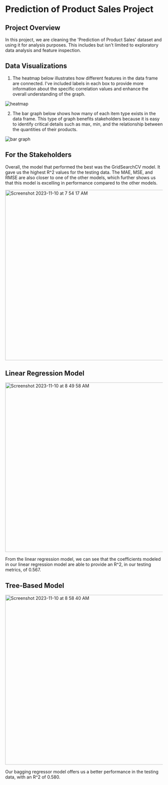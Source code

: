 # Prediction of Product Sales Project
## Project Overview

In this project, we are cleaning the 'Prediction of Product Sales' dataset and using it for analysis purposes. This includes but isn't limited to exploratory data analysis and feature inspection.

## Data Visualizations

1. The heatmap below illustrates how different features in the data frame are connected. I've included labels in each box to provide more information about the specific correlation values and enhance the overall understanding of the graph.

![heatmap](https://github.com/sof2401/Prediction-of-Product-Sales-Project/assets/134681536/3269619d-42cb-41f6-a586-a71c8d4f0e39)

2. The bar graph below shows how many of each item type exists in the data frame. This type of graph benefits stakeholders because it is easy to identify critical details such as max, min, and the relationship between the quantities of their products.

![bar graph](https://github.com/sof2401/Prediction-of-Product-Sales-Project/assets/134681536/5b6424f1-1b1e-4ad2-ae7f-2c467176aa1a)



## **For the Stakeholders**

Overall, the model that performed the best was the GridSearchCV model. It gave us the highest R^2 values for the testing data. The MAE, MSE, and RMSE are also closer to one of the other models, which further shows us that this model is excelling in performance compared to the other models.

<img width="545" alt="Screenshot 2023-11-10 at 7 54 17 AM" src="https://github.com/sof2401/Prediction-of-Product-Sales-Project/assets/134681536/35e4b0d3-fa89-4b82-9f16-b390839123a5">

## **Linear Regression Model**

<img width="542" alt="Screenshot 2023-11-10 at 8 49 58 AM" src="https://github.com/sof2401/Prediction-of-Product-Sales-Project/assets/134681536/5b19f531-7419-4eeb-9444-1c6cea6803d1">

From the linear regression model, we can see that the coefficients modeled in our linear regression model are able to provide an R^2, in our testing metrics, of 0.567.

## **Tree-Based Model**

<img width="543" alt="Screenshot 2023-11-10 at 8 58 40 AM" src="https://github.com/sof2401/Prediction-of-Product-Sales-Project/assets/134681536/0e8414e8-22af-4909-b831-8a003bd8905c">

Our bagging regressor model offers us a better performance in the testing data, with an R^2 of 0.580. 
